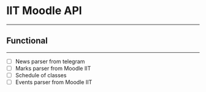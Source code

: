 # IIT Moodle API
___
## Functional
___
- [ ] News parser from telegram
- [ ] Marks parser from Moodle IIT
- [ ] Schedule of classes
- [ ] Events parser from Moodle IIT